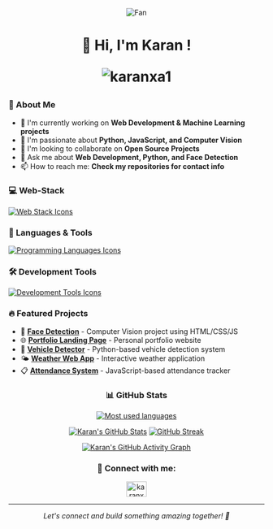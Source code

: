 <p align="center">
  <div align="center">
<img src="https://github.com/fnky/fnky/raw/fnky/img/fan-1.gif" alt="Fan" align="center">
</div>
  <h1 align="center">👋 Hi, I'm Karan ! <p align="center"> <img src="https://komarev.com/ghpvc/?username=karanxa1&label=Profile%20views&color=0e75b6&style=flat" alt="karanxa1" /> </p></h1>
</p>

### 🚀 About Me
- 🔭 I'm currently working on **Web Development & Machine Learning projects**
- 🌱 I'm passionate about **Python, JavaScript, and Computer Vision**
- 👯 I'm looking to collaborate on **Open Source Projects**
- 💬 Ask me about **Web Development, Python, and Face Detection**
- 📫 How to reach me: **Check my repositories for contact info**

### 💻 Web-Stack
<p align="left">
  <a href="https://skillicons.dev">
    <img src="https://skillicons.dev/icons?i=html,css,javascript,bootstrap,react,nodejs,express" alt="Web Stack Icons"/>
  </a>
</p>

### 🐍 Languages & Tools
<p align="left">
  <a href="https://skillicons.dev">
    <img src="https://skillicons.dev/icons?i=python,javascript,c,cpp,java" alt="Programming Languages Icons"/>
  </a>
</p>

### 🛠️ Development Tools
<p align="left">
  <a href="https://skillicons.dev">
    <img src="https://skillicons.dev/icons?i=vscode,git,github,docker,figma" alt="Development Tools Icons"/>
  </a>
</p>

### 🔥 Featured Projects
- 🎯 **[Face Detection](https://github.com/karanxa1/face_detection)** - Computer Vision project using HTML/CSS/JS
- 🌐 **[Portfolio Landing Page](https://github.com/karanxa1/Portfolio-Landing-Page-1)** - Personal portfolio website
- 🚗 **[Vehicle Detector](https://github.com/karanxa1/vehicledetectorpy)** - Python-based vehicle detection system
- 🌤️ **[Weather Web App](https://github.com/karanxa1/weatherweb)** - Interactive weather application
- 📋 **[Attendance System](https://github.com/karanxa1/newattendance)** - JavaScript-based attendance tracker

<div align="center">

### 📊 GitHub Stats

<a href="https://github.com/karanxa1">
<img src="https://github-readme-stats.vercel.app/api/top-langs/?username=karanxa1&card_width=480&custom_title=Karan's%20Most%20Used%20Languages&langs_count=8&theme=gotham&hide_border=true&layout=compact" alt="Most used languages" />
  
<br/>

[![Karan's GitHub Stats](https://github-readme-stats.vercel.app/api?username=karanxa1&theme=gotham&show_icons=true&hide_border=true&count_private=true)](https://github.com/karanxa1)
[![GitHub Streak](https://streak-stats.demolab.com?user=karanxa1&theme=gotham&hide_border=true)](https://git.io/streak-stats)

[![Karan's GitHub Activity Graph](https://github-readme-activity-graph.vercel.app/graph?username=karanxa1&days=45&bg_color=0c1014&color=268f77&line=268f77&point=268f77&area=true&hide_border=true)](https://github.com/karanxa1/github-readme-activity-graph)

</a>

### 🤝 Connect with me:
<p align="center">
<a href="https://github.com/karanxa1" target="blank"><img align="center" src="https://raw.githubusercontent.com/rahuldkjain/github-profile-readme-generator/master/src/images/icons/Social/github.svg" alt="karanxa1" height="30" width="40" /></a>
</p>

---
<p align="center">
  <i>Let's connect and build something amazing together! 🚀</i>
</p>

</div>
